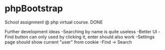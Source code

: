 phpBootstrap
============
School assignment @ php virtual course.
DONE

Further development ideas
-Searching by name is quite useless
-Better UI
-Find button can only used by clicking it, enter should also work
-Settings page should show current "user" from cookie
-Find -> Search